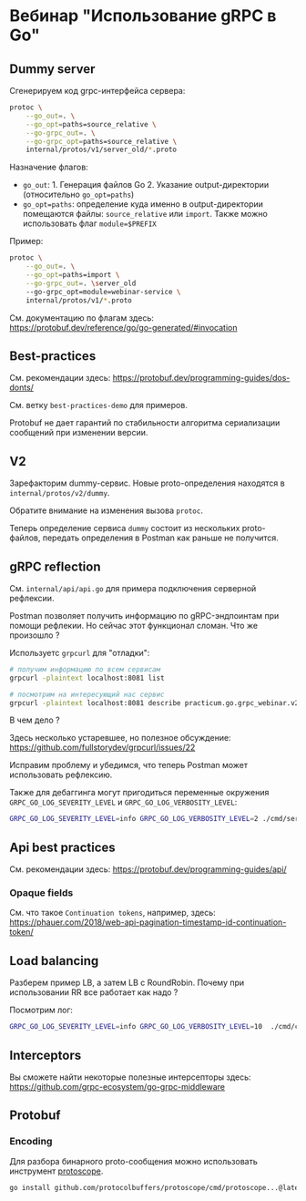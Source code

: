 # Вебинар "Использование gRPC в Go"

## Dummy server

Сгенерируем код grpc-интерфейса сервера:

```bash
protoc \
    --go_out=. \
    --go_opt=paths=source_relative \
    --go-grpc_out=. \
    --go-grpc_opt=paths=source_relative \
    internal/protos/v1/server_old/*.proto
```

Назначение флагов:
- `go_out`: 1. Генерация файлов Go 2. Указание output-директории (относительно `go_opt=paths`)
- `go_opt=paths`: определение куда именно в output-директории помещаются файлы: `source_relative` или `import`. Также можно использовать флаг `module=$PREFIX`

Пример:

```bash
protoc \
    --go_out=. \
    --go_opt=paths=import \
    --go-grpc_out=. \server_old
    --go-grpc_opt=module=webinar-service \
    internal/protos/v1/*.proto
```

См. документацию по флагам здесь: https://protobuf.dev/reference/go/go-generated/#invocation

## Best-practices

См. рекомендации здесь: https://protobuf.dev/programming-guides/dos-donts/

См. ветку `best-practices-demo` для примеров.

Protobuf не дает гарантий по стабильности алгоритма сериализации сообщений при изменении версии.

## V2

Зарефакторим dummy-сервис. Новые proto-определения находятся в `internal/protos/v2/dummy`.

Обратите внимание на изменения вызова `protoc`.

Теперь определение сервиса `dummy` состоит из нескольких proto-файлов, передать определения в Postman как раньше не получится.

## gRPC reflection

См. `internal/api/api.go` для примера подключения серверной рефлексии.

Postman позволяет получить информацию по gRPC-эндпоинтам при помощи рефлекии. Но сейчас этот функционал сломан. Что же произошло ?

Используетс `grpcurl` для "отладки":

```bash
# получим информацию по всем сервисам
grpcurl -plaintext localhost:8081 list

# посмотрим на интересующий нас сервис
grpcurl -plaintext localhost:8081 describe practicum.go.grpc_webinar.v2.dummy.Dummy
```

В чем дело ?

Здесь несколько устаревшее, но полезное обсуждение: https://github.com/fullstorydev/grpcurl/issues/22

Исправим проблему и убедимся, что теперь Postman может использовать рефлексию.

Также для дебаггинга могут пригодиться переменные окружения `GRPC_GO_LOG_SEVERITY_LEVEL` и `GRPC_GO_LOG_VERBOSITY_LEVEL`:

```bash
GRPC_GO_LOG_SEVERITY_LEVEL=info GRPC_GO_LOG_VERBOSITY_LEVEL=2 ./cmd/server/server
```

## Api best practices

См. рекомендации здесь: https://protobuf.dev/programming-guides/api/

### Opaque fields

См. что такое `Continuation tokens`, например, здесь: https://phauer.com/2018/web-api-pagination-timestamp-id-continuation-token/

## Load balancing

Разберем пример LB, а затем LB с RoundRobin. Почему при использовании RR все работает как надо ?

Посмотрим лог:

```bash
GRPC_GO_LOG_SEVERITY_LEVEL=info GRPC_GO_LOG_VERBOSITY_LEVEL=10  ./cmd/client/client hello
```

## Interceptors

Вы сможете найти некоторые полезные интерсепторы здесь: https://github.com/grpc-ecosystem/go-grpc-middleware


## Protobuf

### Encoding

Для разбора бинарного proto-сообщения можно использовать инструмент [protoscope](https://github.com/protocolbuffers/protoscope).

```bash
go install github.com/protocolbuffers/protoscope/cmd/protoscope...@latest
```

